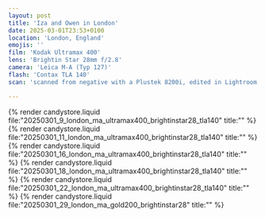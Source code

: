 ```yaml
---
layout: post
title: 'Iza and Owen in London'
date: 2025-03-01T23:53+0100
location: 'London, England'
emojis: ''
film: 'Kodak Ultramax 400'
lens: 'Brightin Star 28mm f/2.8'
camera: 'Leica M-A (Typ 127)'
flash: 'Contax TLA 140'
scan: 'scanned from negative with a Plustek 8200i, edited in Lightroom'

---
```


{% render candystore.liquid file:"20250301_9_london_ma_ultramax400_brightinstar28_tla140" title:"" %}
{% render candystore.liquid file:"20250301_11_london_ma_ultramax400_brightinstar28_tla140" title:"" %}
{% render candystore.liquid file:"20250301_16_london_ma_ultramax400_brightinstar28_tla140" title:"" %}
{% render candystore.liquid file:"20250301_18_london_ma_ultramax400_brightinstar28_tla140" title:"" %}
{% render candystore.liquid file:"20250301_22_london_ma_ultramax400_brightinstar28_tla140" title:"" %}
{% render candystore.liquid file:"20250301_29_london_ma_gold200_brightinstar28" title:"" %}
